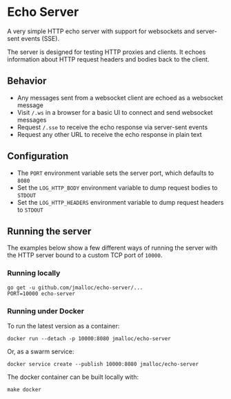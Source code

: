 # Echo Server

A very simple HTTP echo server with support for websockets and server-sent
events (SSE).

The server is designed for testing HTTP proxies and clients. It echoes
information about HTTP request headers and bodies back to the client.

## Behavior

- Any messages sent from a websocket client are echoed as a websocket message
- Visit `/.ws` in a browser for a basic UI to connect and send websocket messages
- Request `/.sse` to receive the echo response via server-sent events
- Request any other URL to receive the echo response in plain text

## Configuration

- The `PORT` environment variable sets the server port, which defaults to `8080`
- Set the `LOG_HTTP_BODY` environment variable to dump request bodies to `STDOUT`
- Set the `LOG_HTTP_HEADERS` environment variable to dump request headers to `STDOUT`

## Running the server

The examples below show a few different ways of running the server with the HTTP
server bound to a custom TCP port of `10000`.

### Running locally

```
go get -u github.com/jmalloc/echo-server/...
PORT=10000 echo-server
```

### Running under Docker

To run the latest version as a container:

```
docker run --detach -p 10000:8080 jmalloc/echo-server
```

Or, as a swarm service:

```
docker service create --publish 10000:8080 jmalloc/echo-server
```

The docker container can be built locally with:

```
make docker
```
